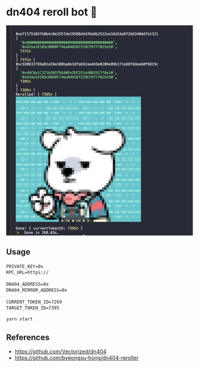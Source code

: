 # dn404 reroll bot 🧬

<img src="./.github/cover.png" width="512px" />

## Usage

```env
PRIVATE_KEY=0x
RPC_URL=https://

DN404_ADDRESS=0x
DN404_MIRROR_ADDRESS=0x

CURRENT_TOKEN_ID=7269
TARGET_TOKEN_ID=7395
```

```bash
yarn start
```

## References

- https://github.com/Vectorized/dn404
- https://github.com/byeongsu-hong/dn404-reroller
